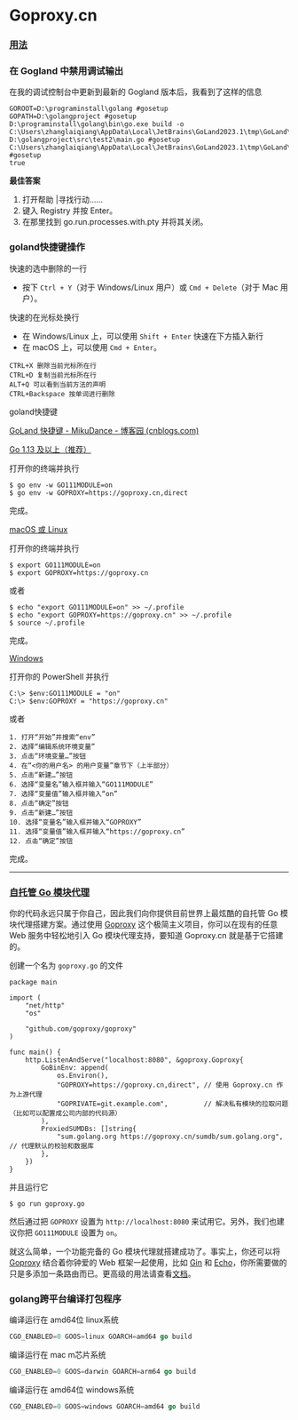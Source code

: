 # Goproxy.cn

### [用法](https://goproxy.cn/#usage)

### 在 Gogland 中禁用调试输出

在我的调试控制台中更新到最新的 Gogland 版本后，我看到了这样的信息

```shell
GOROOT=D:\programinstall\golang #gosetup
GOPATH=D:\golangproject #gosetup
D:\programinstall\golang\bin\go.exe build -o C:\Users\zhanglaiqiang\AppData\Local\JetBrains\GoLand2023.1\tmp\GoLand\___7go_build_main_go.exe D:\golangproject\src\test2\main.go #gosetup
C:\Users\zhanglaiqiang\AppData\Local\JetBrains\GoLand2023.1\tmp\GoLand\___7go_build_main_go.exe #gosetup
true
```



**最佳答案**



1. 打开帮助 |寻找行动……
2. 键入 Registry 并按 Enter。
3. 在那里找到 go.run.processes.with.pty 并将其关闭。



### goland快捷键操作

快速的选中删除的一行

- 按下 `Ctrl + Y`（对于 Windows/Linux 用户）或 `Cmd + Delete`（对于 Mac 用户）。

快速的在光标处换行

- 在 Windows/Linux 上，可以使用 `Shift + Enter` 快速在下方插入新行
- 在 macOS 上，可以使用 `Cmd + Enter`。

```shell
CTRL+X 删除当前光标所在行
CTRL+D 复制当前光标所在行
ALT+Q 可以看到当前方法的声明
CTRL+Backspace 按单词进行删除
```

goland快捷键

[GoLand 快捷键 - MikuDance - 博客园 (cnblogs.com)](https://www.cnblogs.com/just-save/p/12389901.html)



[Go 1.13 及以上（推荐）](https://goproxy.cn/#usage-go-113-and-above-recommended)

打开你的终端并执行

```
$ go env -w GO111MODULE=on
$ go env -w GOPROXY=https://goproxy.cn,direct
```

完成。

[macOS 或 Linux](https://goproxy.cn/#usage-macos-or-linux)

打开你的终端并执行

```
$ export GO111MODULE=on
$ export GOPROXY=https://goproxy.cn
```

或者

```
$ echo "export GO111MODULE=on" >> ~/.profile
$ echo "export GOPROXY=https://goproxy.cn" >> ~/.profile
$ source ~/.profile
```

完成。

[Windows](https://goproxy.cn/#usage-windows)

打开你的 PowerShell 并执行

```
C:\> $env:GO111MODULE = "on"
C:\> $env:GOPROXY = "https://goproxy.cn"
```

或者

```
1. 打开“开始”并搜索“env”
2. 选择“编辑系统环境变量”
3. 点击“环境变量…”按钮
4. 在“<你的用户名> 的用户变量”章节下（上半部分）
5. 点击“新建…”按钮
6. 选择“变量名”输入框并输入“GO111MODULE”
7. 选择“变量值”输入框并输入“on”
8. 点击“确定”按钮
9. 点击“新建…”按钮
10. 选择“变量名”输入框并输入“GOPROXY”
11. 选择“变量值”输入框并输入“https://goproxy.cn”
12. 点击“确定”按钮
```

完成。

------

### [自托管 Go 模块代理](https://goproxy.cn/#self-hosted-go-module-proxy)

你的代码永远只属于你自己，因此我们向你提供目前世界上最炫酷的自托管 Go 模块代理搭建方案。通过使用 [Goproxy](https://github.com/goproxy/goproxy) 这个极简主义项目，你可以在现有的任意 Web 服务中轻松地引入 Go 模块代理支持，要知道 Goproxy.cn 就是基于它搭建的。

创建一个名为 `goproxy.go` 的文件

```
package main

import (
	"net/http"
	"os"

	"github.com/goproxy/goproxy"
)

func main() {
	http.ListenAndServe("localhost:8080", &goproxy.Goproxy{
		GoBinEnv: append(
			os.Environ(),
			"GOPROXY=https://goproxy.cn,direct", // 使用 Goproxy.cn 作为上游代理
			"GOPRIVATE=git.example.com",         // 解决私有模块的拉取问题（比如可以配置成公司内部的代码源）
		),
		ProxiedSUMDBs: []string{
			"sum.golang.org https://goproxy.cn/sumdb/sum.golang.org", // 代理默认的校验和数据库
		},
	})
}
```

并且运行它

```
$ go run goproxy.go
```

然后通过把 `GOPROXY` 设置为 `http://localhost:8080` 来试用它。另外，我们也建议你把 `GO111MODULE` 设置为 `on`。

就这么简单，一个功能完备的 Go 模块代理就搭建成功了。事实上，你还可以将 [Goproxy](https://github.com/goproxy/goproxy) 结合着你钟爱的 Web 框架一起使用，比如 [Gin](https://pkg.go.dev/github.com/gin-gonic/gin#WrapH) 和 [Echo](https://pkg.go.dev/github.com/labstack/echo/v4#WrapHandler)，你所需要做的只是多添加一条路由而已。更高级的用法请查看[文档](https://pkg.go.dev/github.com/goproxy/goproxy)。



### golang跨平台编译打包程序

编译运行在 amd64位 linux系统

```go
CGO_ENABLED=0 GOOS=linux GOARCH=amd64 go build
```

编译运行在 mac m芯片系统

```go
CGO_ENABLED=0 GOOS=darwin GOARCH=arm64 go build
```

编译运行在 amd64位 windows系统

```go
CGO_ENABLED=0 GOOS=windows GOARCH=amd64 go build
```

